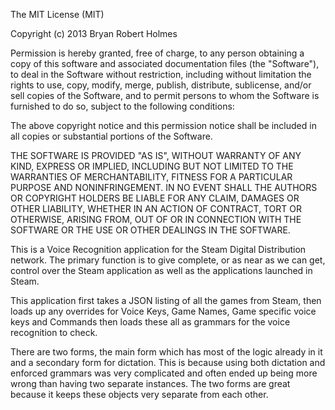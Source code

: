 
The MIT License (MIT)

Copyright (c) 2013 Bryan Robert Holmes

Permission is hereby granted, free of charge, to any person obtaining a copy of
this software and associated documentation files (the "Software"), to deal in
the Software without restriction, including without limitation the rights to
use, copy, modify, merge, publish, distribute, sublicense, and/or sell copies of
the Software, and to permit persons to whom the Software is furnished to do so,
subject to the following conditions:

The above copyright notice and this permission notice shall be included in all
copies or substantial portions of the Software.

THE SOFTWARE IS PROVIDED "AS IS", WITHOUT WARRANTY OF ANY KIND, EXPRESS OR
IMPLIED, INCLUDING BUT NOT LIMITED TO THE WARRANTIES OF MERCHANTABILITY, FITNESS
FOR A PARTICULAR PURPOSE AND NONINFRINGEMENT. IN NO EVENT SHALL THE AUTHORS OR
COPYRIGHT HOLDERS BE LIABLE FOR ANY CLAIM, DAMAGES OR OTHER LIABILITY, WHETHER
IN AN ACTION OF CONTRACT, TORT OR OTHERWISE, ARISING FROM, OUT OF OR IN
CONNECTION WITH THE SOFTWARE OR THE USE OR OTHER DEALINGS IN THE SOFTWARE.

        
          

This is a Voice Recognition application for the Steam Digital Distribution network.
The primary function is to give complete, or as near as we can get, control over the 
Steam application as well as the applications launched in Steam.

This application first takes a JSON listing of all the games from Steam, then
loads up any overrides for Voice Keys, Game Names, Game specific voice keys
and Commands then loads these all as grammars for the voice recognition to
check.

There are two forms, the main form which has most of the logic already in it and
a secondary form for dictation. This is because using both dictation and enforced
grammars was very complicated and often ended up being more wrong than having two
separate instances. The two forms are great because it keeps these objects very
separate from each other.
